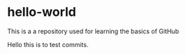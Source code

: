 # hello-world
This is a a repository used for learning the basics of GitHub

Hello this is to test commits.
